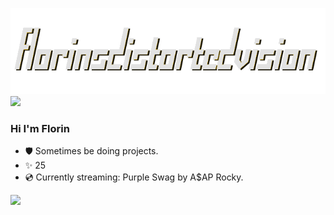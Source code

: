 ![](logotransparentwinter.png)
![](https://web.archive.org/web/20091026141752/http://geocities.com/EnchantedForest/Mountain/7980/grassline1.gif)
### Hi I'm Florin
  * 🛡️ Sometimes be doing projects.
  * ✨ 25
  * 💿 Currently streaming: Purple Swag by A$AP Rocky.

![](https://web.archive.org/web/20091020182840/http://www.geocities.com/Nashville/Rodeo/9362/lines-bars-1/grass_signon.gif)
